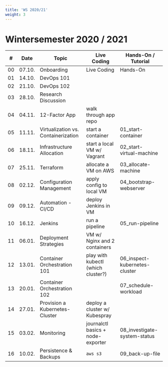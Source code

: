 ```yaml
---
title: 'WS 2020/21'
weight: 3
---
```



# Wintersemester 2020 / 2021

| #   | Date    | Topic                                | Live Coding                         | Hands-On / Tutorial            |
|-----|---------|--------------------------------------|-------------------------------------|--------------------------------|
| 00  | 07.10.  | Onboarding                           | Live Coding                         | Hands-On                       |
| 01  | 14.10.  | DevOps 101                           |                                     |                                |
| 02  | 21.10.  | DevOps 102                           |                                     |                                |
| 03  | 28.10.  | Research Discussion                  |                                     |                                |
| 04  | 04.11.  | 12-Factor App                        | walk through app repo               |                                |
| 05  | 11.11.  | Virtualization vs. Containerization  | start a container                   | 01_start-container             |
| 06  | 18.11.  | Infrastructure Allocation            | start a local VM w/ Vagrant         | 02_start-virtual-machine       |
| 07  | 25.11.  | Terraform                            | allocate a VM on AWS                | 03_allocate-machine            |
| 08  | 02.12.  | Configuration Management             | apply config to local VM            | 04_bootstrap-webserver         |
| 09  | 09.12.  | Automation - CI/CD                   | deploy Jenkins in VM                |                                |
| 10  | 16.12.  | Jenkins                              | run a pipeline                      | 05_run-pipeline                |
| 11  | 06.01.  | Deployment Strategies                | VM w/ Nginx and 2 containers        |                                |
| 12  | 13.01.  | Container Orchestration 101          | play with kubectl (which cluster?)  | 06_inspect-kubernetes-cluster  |
| 13  | 20.01.  | Container Orchestration 102          |                                     | 07_schedule-workload           |
| 14  | 27.01.  | Provision a Kubernetes-Cluster       | deploy a cluster w/ Kubespray       |                                |
| 15  | 03.02.  | Monitoring                           | journalctl basics + node-exporter   | 08_investigate-system-status   |
| 16  | 10.02.  | Persistence & Backups                | `aws s3`                            | 09_back-up-file                |
